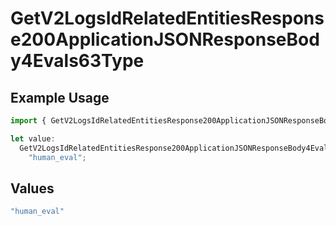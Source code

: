 # GetV2LogsIdRelatedEntitiesResponse200ApplicationJSONResponseBody4Evals63Type

## Example Usage

```typescript
import { GetV2LogsIdRelatedEntitiesResponse200ApplicationJSONResponseBody4Evals63Type } from "orq-poc-typescript-multi-env-version/models/operations";

let value:
  GetV2LogsIdRelatedEntitiesResponse200ApplicationJSONResponseBody4Evals63Type =
    "human_eval";
```

## Values

```typescript
"human_eval"
```